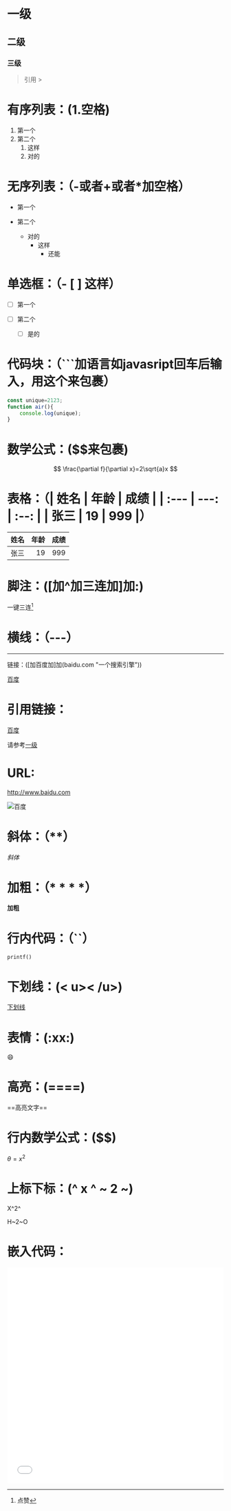# 一级

## 二级

### 三级

> 引用   >



# 有序列表：(1.空格)

1. 第一个
2. 第二个
   1. 这样
   2. 对的



# 无序列表：（-或者+或者*加空格）

- 第一个

- 第二个

  - 对的
    - 这样
      - 还能

  

# 单选框：（- [ ] 这样）

- [ ] 第一个

- [ ] 第二个
  - [ ] 是的

# 代码块：（```加语言如javasript回车后输入，用这个来包裹）

```javascript
const unique=2123;
function air(){
    console.log(unique);
}
```

# 数学公式：($$来包裹)

$$
\frac{\partial f}{\partial x}=2\sqrt{a}x
$$

# 表格：（| 姓名 | 年龄 | 成绩 | | :--- | ---: | :--: | | 张三 |   19 | 999  |）

| 姓名 | 年龄 | 成绩 |
| :--- | ---: | :--: |
| 张三 |   19 | 999  |

# 脚注：([加^加三连加]加:)

一键三连[^三连]



[^三连]: 点赞

# 横线：（---）

---

链接：([加百度加]加(baidu.com "一个搜索引擎"))

[百度](baidu.com "一个搜索引擎")

# 引用链接：

[百度][id]

[id]:baidu.com "一个搜索引擎"

请参考[一级](#一级)

# URL:

http://www.baidu.com

![百度](https://www.baidu.com/img/PCtm_d9c8750bed0b3c7d089fa7d55720d6cf.png "百度搜索")



# 斜体：（**）

*斜体*

# 加粗：（* * * *）

**加粗**

# 行内代码：（``）

`printf()`

# 下划线：(< u>< /u>)

<u>下划线</u>

# 表情：(:xx:)

:smile:

# 高亮：(====)

==高亮文字==

# 行内数学公式：($$)

$\theta=x^2$

# 上标下标：(^ x ^ ~ 2 ~)

X^2^

H~2~O

# 嵌入代码：

<iframe src="//player.bilibili.com/player.html?isOutside=true&aid=327623069&bvid=BV1JA411h7Gw&cid=171385214&p=1" scrolling="no" border="0" frameborder="no" framespacing="0" allowfullscreen="true" style="width: 100%; height: 500px;"></iframe>







